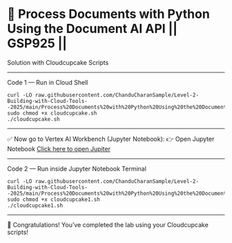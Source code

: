 # 🚀 Process Documents with Python Using the Document AI API || GSP925 ||

Solution with Cloudcupcake Scripts

---

Code 1 — Run in Cloud Shell


```
curl -LO raw.githubusercontent.com/ChanduCharanSample/Level-2-Building-with-Cloud-Tools--2025/main/Process%20Documents%20with%20Python%20Using%20the%20Document%20AI%20API/cloudcupcake.sh
sudo chmod +x cloudcupcake.sh
./cloudcupcake.sh

```
---

✅ Now go to Vertex AI Workbench (Jupyter Notebook):
👉 Open Jupyter Notebook  [Click here to open Jupiter](https://console.cloud.google.com/vertex-ai/workbench?)  

---
Code 2 — Run inside Jupyter Notebook Terminal

```
curl -LO raw.githubusercontent.com/ChanduCharanSample/Level-2-Building-with-Cloud-Tools--2025/main/Process%20Documents%20with%20Python%20Using%20the%20Document%20AI%20API/cloudcupcake1.sh
sudo chmod +x cloudcupcake1.sh
./cloudcupcake1.sh

```
---

🎉 Congratulations! You’ve completed the lab using your Cloudcupcake scripts!
